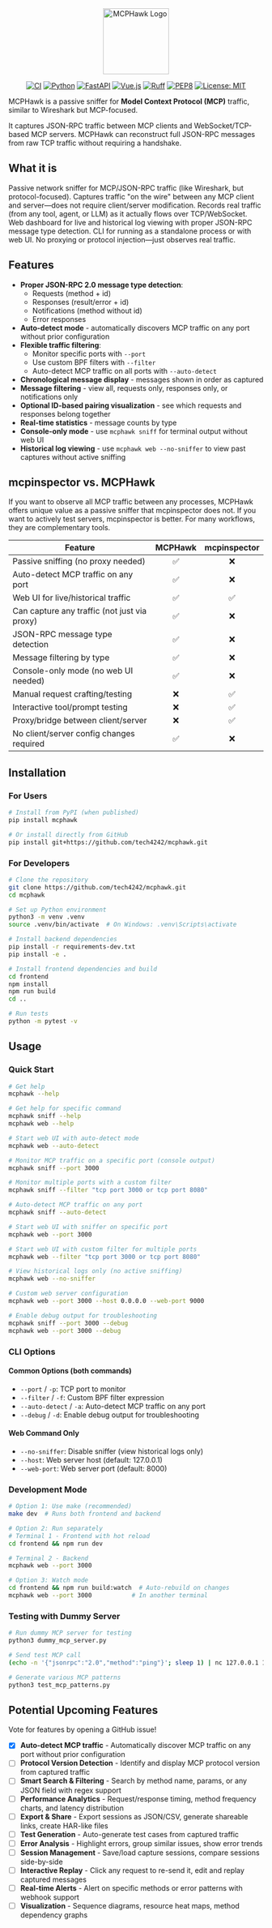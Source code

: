 <div align="center">
  <img src="tests/mcphawk_logo.png" alt="MCPHawk Logo" height="130">
  
  [![CI](https://github.com/tech4242/mcphawk/actions/workflows/ci.yml/badge.svg)](https://github.com/tech4242/mcphawk/actions/workflows/ci.yml)
  [![Python](https://img.shields.io/badge/python-3.9+-blue.svg)](https://www.python.org/downloads/)
  [![FastAPI](https://img.shields.io/badge/FastAPI-005571?style=flat&logo=fastapi)](https://fastapi.tiangolo.com/)
  [![Vue.js](https://img.shields.io/badge/vue.js-3.x-brightgreen.svg)](https://vuejs.org/)
  [![Ruff](https://img.shields.io/endpoint?url=https://raw.githubusercontent.com/astral-sh/ruff/main/assets/badge/v2.json)](https://github.com/astral-sh/ruff)
  [![PEP8](https://img.shields.io/badge/code%20style-pep8-orange.svg)](https://www.python.org/dev/peps/pep-0008/)
  [![License: MIT](https://img.shields.io/badge/License-MIT-yellow.svg)](https://opensource.org/licenses/MIT)
</div>

MCPHawk is a passive sniffer for **Model Context Protocol (MCP)** traffic, similar to Wireshark but MCP-focused.

It captures JSON-RPC traffic between MCP clients and WebSocket/TCP-based MCP servers. MCPHawk can reconstruct full JSON-RPC messages from raw TCP traffic without requiring a handshake.

## What it is
Passive network sniffer for MCP/JSON-RPC traffic (like Wireshark, but protocol-focused).
Captures traffic "on the wire" between any MCP client and server—does not require client/server modification.
Records real traffic (from any tool, agent, or LLM) as it actually flows over TCP/WebSocket.
Web dashboard for live and historical log viewing with proper JSON-RPC message type detection.
CLI for running as a standalone process or with web UI.
No proxying or protocol injection—just observes real traffic.

## Features

- **Proper JSON-RPC 2.0 message type detection**:
  - Requests (method + id)
  - Responses (result/error + id)
  - Notifications (method without id)
  - Error responses
- **Auto-detect mode** - automatically discovers MCP traffic on any port without prior configuration
- **Flexible traffic filtering**:
  - Monitor specific ports with `--port`
  - Use custom BPF filters with `--filter`
  - Auto-detect MCP traffic on all ports with `--auto-detect`
- **Chronological message display** - messages shown in order as captured
- **Message filtering** - view all, requests only, responses only, or notifications only
- **Optional ID-based pairing visualization** - see which requests and responses belong together
- **Real-time statistics** - message counts by type
- **Console-only mode** - use `mcphawk sniff` for terminal output without web UI
- **Historical log viewing** - use `mcphawk web --no-sniffer` to view past captures without active sniffing

## mcpinspector vs. MCPHawk

If you want to observe all MCP traffic between any processes, MCPHawk offers unique value as a passive sniffer that mcpinspector does not. If you want to actively test servers, mcpinspector is better. For many workflows, they are complementary tools.

| Feature                                      | MCPHawk | mcpinspector |
|-----------------------------------------------|:---------:|:------------:|
| Passive sniffing (no proxy needed)            |     ✅     |      ❌       |
| Auto-detect MCP traffic on any port           |     ✅     |      ❌       |
| Web UI for live/historical traffic            |     ✅     |      ✅       |
| Can capture any traffic (not just via proxy)  |     ✅     |      ❌       |
| JSON-RPC message type detection               |     ✅     |      ❌       |
| Message filtering by type                     |     ✅     |      ❌       |
| Console-only mode (no web UI needed)          |     ✅     |      ❌       |
| Manual request crafting/testing               |     ❌     |      ✅       |
| Interactive tool/prompt testing               |     ❌     |      ✅       |
| Proxy/bridge between client/server            |     ❌     |      ✅       |
| No client/server config changes required      |     ✅     |      ❌       |

## Installation

### For Users

```bash
# Install from PyPI (when published)
pip install mcphawk

# Or install directly from GitHub
pip install git+https://github.com/tech4242/mcphawk.git
```

### For Developers

```bash
# Clone the repository
git clone https://github.com/tech4242/mcphawk.git
cd mcphawk

# Set up Python environment
python3 -m venv .venv
source .venv/bin/activate  # On Windows: .venv\Scripts\activate

# Install backend dependencies
pip install -r requirements-dev.txt
pip install -e .

# Install frontend dependencies and build
cd frontend
npm install
npm run build
cd ..

# Run tests
python -m pytest -v
```

## Usage

### Quick Start

```bash
# Get help
mcphawk --help

# Get help for specific command
mcphawk sniff --help
mcphawk web --help

# Start web UI with auto-detect mode
mcphawk web --auto-detect

# Monitor MCP traffic on a specific port (console output)
mcphawk sniff --port 3000

# Monitor multiple ports with a custom filter
mcphawk sniff --filter "tcp port 3000 or tcp port 8080"

# Auto-detect MCP traffic on any port
mcphawk sniff --auto-detect

# Start web UI with sniffer on specific port
mcphawk web --port 3000

# Start web UI with custom filter for multiple ports
mcphawk web --filter "tcp port 3000 or tcp port 8080"

# View historical logs only (no active sniffing)
mcphawk web --no-sniffer

# Custom web server configuration
mcphawk web --port 3000 --host 0.0.0.0 --web-port 9000

# Enable debug output for troubleshooting
mcphawk sniff --port 3000 --debug
mcphawk web --port 3000 --debug
```

### CLI Options

#### Common Options (both commands)
- `--port` / `-p`: TCP port to monitor
- `--filter` / `-f`: Custom BPF filter expression
- `--auto-detect` / `-a`: Auto-detect MCP traffic on any port
- `--debug` / `-d`: Enable debug output for troubleshooting

#### Web Command Only
- `--no-sniffer`: Disable sniffer (view historical logs only)
- `--host`: Web server host (default: 127.0.0.1)
- `--web-port`: Web server port (default: 8000)

### Development Mode

```bash
# Option 1: Use make (recommended)
make dev  # Runs both frontend and backend

# Option 2: Run separately
# Terminal 1 - Frontend with hot reload
cd frontend && npm run dev

# Terminal 2 - Backend
mcphawk web --port 3000

# Option 3: Watch mode
cd frontend && npm run build:watch  # Auto-rebuild on changes
mcphawk web --port 3000           # In another terminal
```

### Testing with Dummy Server

```bash
# Run dummy MCP server for testing
python3 dummy_mcp_server.py

# Send test MCP call
(echo -n '{"jsonrpc":"2.0","method":"ping"}'; sleep 1) | nc 127.0.0.1 12345

# Generate various MCP patterns
python3 test_mcp_patterns.py
```

## Potential Upcoming Features

Vote for features by opening a GitHub issue!

- [x] **Auto-detect MCP traffic** - Automatically discover MCP traffic on any port without prior configuration
- [ ] **Protocol Version Detection** - Identify and display MCP protocol version from captured traffic
- [ ] **Smart Search & Filtering** - Search by method name, params, or any JSON field with regex support
- [ ] **Performance Analytics** - Request/response timing, method frequency charts, and latency distribution
- [ ] **Export & Share** - Export sessions as JSON/CSV, generate shareable links, create HAR-like files
- [ ] **Test Generation** - Auto-generate test cases from captured traffic
- [ ] **Error Analysis** - Highlight errors, group similar issues, show error trends
- [ ] **Session Management** - Save/load capture sessions, compare sessions side-by-side
- [ ] **Interactive Replay** - Click any request to re-send it, edit and replay captured messages
- [ ] **Real-time Alerts** - Alert on specific methods or error patterns with webhook support
- [ ] **Visualization** - Sequence diagrams, resource heat maps, method dependency graphs